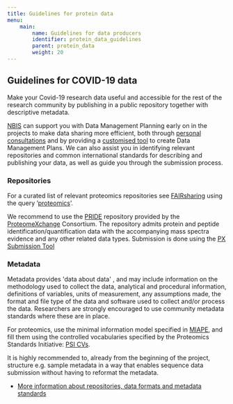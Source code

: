```yaml
---
title: Guidelines for protein data
menu:
    main:
        name: Guidelines for data producers
        identifier: protein_data_guidelines
        parent: protein_data
        weight: 20
---
```


## Guidelines for COVID-19 data
Make your Covid-19 research data useful and accessible for the rest of the research community by publishing in a public repository together with descriptive metadata.

[NBIS](http://www.nbis.se/) can support you with Data Management Planning early on in the projects to make data sharing more efficient, both through [personal consultations](https://nbis.se/support/supportform/index.php?form=consultation) and by providing a [customised tool](https://dsw.scilifelab.se/) to create Data Management Plans. We can also assist you in identifying relevant repositories and common international standards for describing and publishing your data, as well as guide you through the submission process.

### Repositories
For a curated list of relevant proteomics repositories see [FAIRsharing](https://fairsharing.org/) using the query ’[proteomics](https://fairsharing.org/search/?q=proteomics&content=biodbcore&name=&taxonomies=&organisations=&shortname=&description=&supportlinks=&licenses=&countries=&maintainers=&expanded_onto_domains=&expanded_onto_disciplines=&user_defined_tags=&record_id=&miriam_id=&search_state=hidden)’.

We recommend to use the [PRIDE](https://www.ebi.ac.uk/pride/) repository provided by the [ProteomeXchange](http://www.proteomexchange.org/) Consortium. The repository admits protein and peptide identification/quantification data with the accompanying mass spectra evidence and any other related data types. Submission is done using the [PX Submission Tool](https://www.ebi.ac.uk/pride/markdownpage/pridesubmissiontool)

### Metadata
Metadata provides 'data about data' , and may include information on the methodology used to collect the data, analytical and procedural information, definitions of variables, units of measurement, any assumptions made, the format and file type of the data and software used to collect and/or process the data. Researchers are strongly encouraged to use community metadata standards where these are in place.

For proteomics, use the minimal information model specified in [MIAPE](https://doi.org/10.25504/FAIRsharing.8vv5fc), and fill them using the controlled vocabularies specified by the Proteomics Standards Initiative: [PSI CVs](https://doi.org/10.25504/FAIRsharing.sxh2dp).

It is highly recommended to, already from the beginning of the project, structure e.g. sample metadata in a way that enables sequence data submission  without having to reformat the metadata.

* [More information about repositories, data formats and metadata standards](https://scilifelab-data-guidelines.readthedocs.io/en/latest/docs/covid-19/index.html#guidelines-about-repositories-data-formats-and-metadata-standards)
